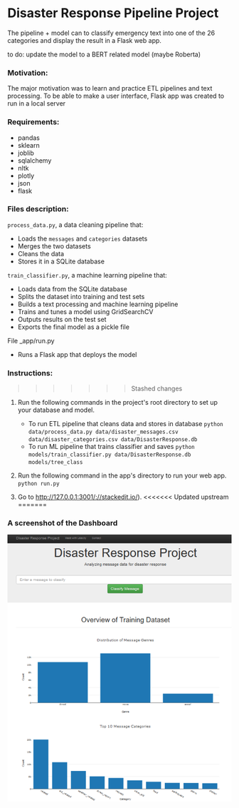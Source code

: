 # Disaster Response Pipeline Project

The  pipeline + model can to classify emergency text into one of the 26 categories and display the result in a Flask web app. 

to do: update the model to a BERT related model (maybe Roberta)

### **Motivation:**

The major motivation was to learn and practice ETL pipelines and text processing. 
To be able to make a user interface, Flask app was created to run in a local server


### **Requirements:**

 - pandas
 - sklearn	
 - joblib
 - sqlalchemy
 - nltk
 - plotly
 - json
 - flask

### **Files description:**

`process_data.py`, a data cleaning pipeline that:

-   Loads the `messages` and `categories` datasets
-   Merges the two datasets
-   Cleans the data
-   Stores it in a SQLite database

`train_classifier.py`, a machine learning pipeline that:

-   Loads data from the SQLite database
-   Splits the dataset into training and test sets
-   Builds a text processing and machine learning pipeline
-   Trains and tunes a model using GridSearchCV
-   Outputs results on the test set
-   Exports the final model as a pickle file
 
 File _app/run.py
 - Runs a Flask app that deploys the model


### **Instructions:**

>>>>>>> Stashed changes
1. Run the following commands in the project's root directory to set up your database and model.

    - To run ETL pipeline that cleans data and stores in database
        `python data/process_data.py data/disaster_messages.csv data/disaster_categories.csv data/DisasterResponse.db`
    - To run ML pipeline that trains classifier and saves
        `python models/train_classifier.py data/DisasterResponse.db models/tree_class`

2. Run the following command in the app's directory to run your web app.
    `python run.py`

3. Go to http://127.0.0.1:3001/://stackedit.io/).
<<<<<<< Updated upstream
=======

### **A screenshot of the Dashboard**

![print screen](https://github.com/cafalchio/ETL_pipeline_disaster_response/blob/main/screen.PNG)
